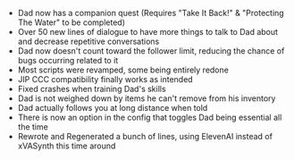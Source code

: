 - Dad now has a companion quest (Requires "Take It Back!" & "Protecting The Water" to be completed)
- Over 50 new lines of dialogue to have more things to talk to Dad about and decrease repetitive conversations
- Dad now doesn't count toward the follower limit, reducing the chance of bugs occurring related to it
- Most scripts were revamped, some being entirely redone
- JIP CCC compatibility finally works as intended
- Fixed crashes when training Dad's skills
- Dad is not weighed down by items he can't remove from his inventory
- Dad actually follows you at long distance when told
- There is now an option in the config that toggles Dad being essential all the time
- Rewrote and Regenerated a bunch of lines, using ElevenAI instead of xVASynth this time around